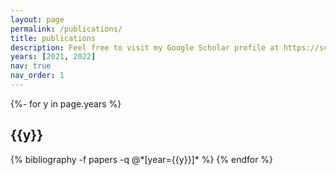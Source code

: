 ```yaml
---
layout: page
permalink: /publications/
title: publications
description: Feel free to visit my Google Scholar profile at https://scholar.google.com/citations?user=WHviN4AAAAAJ&hl=vi&oi=ao
years: [2021, 2022]
nav: true
nav_order: 1
---
```

<!-- _pages/publications.md -->
<div class="publications">

{%- for y in page.years %}
  <h2 class="year">{{y}}</h2>
  {% bibliography -f papers -q @*[year={{y}}]* %}
{% endfor %}

</div>